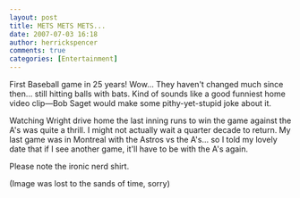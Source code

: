 ```yaml
---
layout: post
title: METS METS METS...
date: 2007-07-03 16:18
author: herrickspencer
comments: true
categories: [Entertainment]
---
```

First Baseball game in 25 years! Wow... They haven't changed much since then... still hitting balls with bats. Kind of sounds like a good funniest home video clip—Bob Saget would make some pithy-yet-stupid joke about it.

Watching Wright drive home the last inning runs to win the game against the A's was quite a thrill. I might not actually wait a quarter decade to return. My last game was in Montreal with the Astros vs the A's... so I told my lovely date that if I see another game, it'll have to be with the A's again.

Please note the ironic nerd shirt.

(Image was lost to the sands of time, sorry)